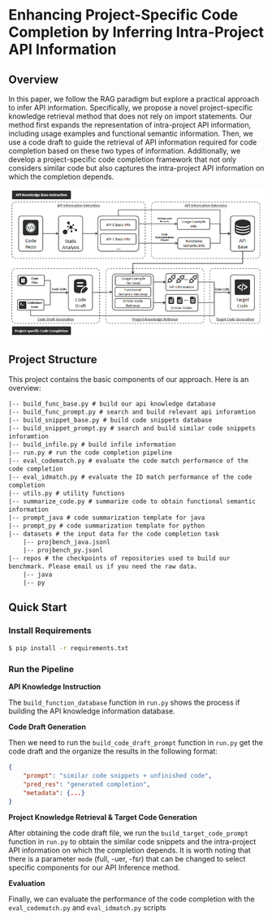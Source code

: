 # Enhancing Project-Specific Code Completion by Inferring Intra-Project API Information

## Overview

In this paper, we follow the RAG paradigm but explore a practical approach to infer API information. Specifically, we propose a novel project-specific knowledge retrieval method that does not rely on import statements. Our method first expands the representation of intra-project API information, including usage examples and functional semantic information. Then, we use a code draft to guide the retrieval of API information required for code completion based on these two types of information. Additionally, we develop a project-specific code completion framework that not only considers similar code but also captures the intra-project API information on which the completion depends.

![famework](./assets/framework.jpg)

## Project Structure

This project contains the basic components of our approach. Here is an overview:

```shell
|-- build_func_base.py # build our api knowledge database
|-- build_func_prompt.py # search and build relevant api inforamtion 
|-- build_snippet_base.py # build code snippets database
|-- build_snippet_prompt.py # search and build similar code snippets inforamtion 
|-- build_infile.py # build infile information
|-- run.py # run the code completion pipeline
|-- eval_codematch.py # evaluate the code match performance of the code completion
|-- eval_idmatch.py # evaluate the ID match performance of the code completion
|-- utils.py # utility functions
|-- summarize_code.py # summarize code to obtain functional semantic information
|-- prompt_java # code summarization template for java
|-- prompt_py # code summarization template for python
|-- datasets # the input data for the code completion task
    |-- projbench_java.jsonl
    |-- projbench_py.jsonl
|-- repos # the checkpoints of repositories used to build our benchmark. Please email us if you need the raw data.
    |-- java 
    |-- py
```

## Quick Start

### Install Requirements

```sh
$ pip install -r requirements.txt
```

### Run the Pipeline

**API Knowledge Instruction**

The `build_function_database` function in `run.py` shows the process if building the API knowledge information database.

**Code Draft Generation**

Then we need to run the `build_code_draft_prompt` function in `run.py` get the code draft and the organize the results in the following format:

```json
{
    "prompt": "similar code snippets + unfinished code",
    "pred_res": "generated completion",
    "metadata": {...}
}
```

**Project Knowledge Retrieval & Target Code Generation**

After obtaining the code draft file, we run the `build_target_code_prompt` function in `run.py` to obtain the similar code snippets and the intra-project API information on which the completion depends.  It is worth noting that there is a parameter `mode` (full, -uer, -fsr) that can be changed to select specific components for our API Inference method.

**Evaluation**

Finally, we can evaluate the performance of the code completion with the `eval_codematch.py` and `eval_idmatch.py` scripts